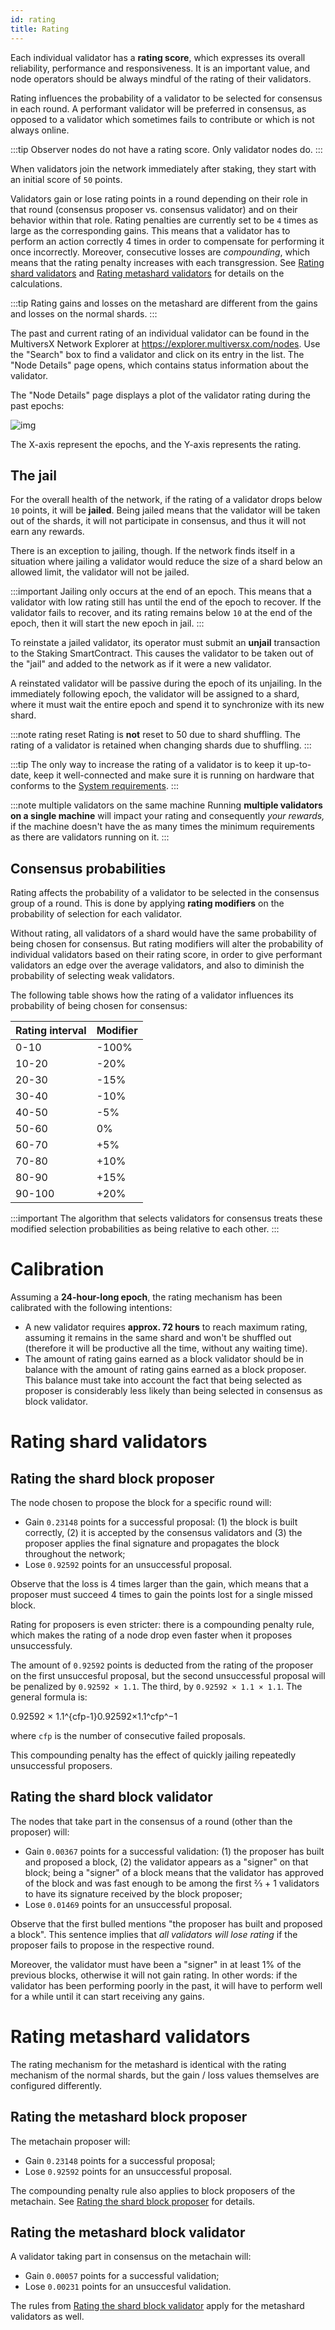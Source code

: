 ```yaml
---
id: rating
title: Rating
---
```


Each individual validator has a **rating score**, which expresses its overall reliability, performance and responsiveness. It is an important value, and node operators should be always mindful of the rating of their validators.

Rating influences the probability of a validator to be selected for consensus in each round. A performant validator will be preferred in consensus, as opposed to a validator which sometimes fails to contribute or which is not always online.

:::tip
Observer nodes do not have a rating score. Only validator nodes do.
:::

When validators join the network immediately after staking, they start with an initial score of `50` points.

Validators gain or lose rating points in a round depending on their role in that round (consensus proposer vs. consensus validator) and on their behavior within that role. Rating penalties are currently set to be `4` times as large as the corresponding gains. This means that a validator has to perform an action correctly 4 times in order to compensate for performing it once incorrectly. Moreover, consecutive losses are _compounding_, which means that the rating penalty increases with each transgression. See [Rating shard validators](/validators/rating#rating-shard-validators) and [Rating metashard validators](/validators/rating#rating-metashard-validators) for details on the calculations.

:::tip
Rating gains and losses on the metashard are different from the gains and losses on the normal shards.
:::

The past and current rating of an individual validator can be found in the MultiversX Network Explorer at https://explorer.multiversx.com/nodes. Use the "Search" box to find a validator and click on its entry in the list. The "Node Details" page opens, which contains status information about the validator.

The "Node Details" page displays a plot of the validator rating during the past epochs:

![img](https://gblobscdn.gitbook.com/assets%2F-LhHlNldCYgbyqXEGXUS%2F-MA1wJCHfE7ffob9gOjE%2F-MA1we9u12mvMRF1PU9y%2Fplot-rating.png?alt=media&token=6a1f0071-66d0-4aec-8192-2a8f716e67bb)

The X-axis represent the epochs, and the Y-axis represents the rating.

## **The jail**

For the overall health of the network, if the rating of a validator drops below `10` points, it will be **jailed**. Being jailed means that the validator will be taken out of the shards, it will not participate in consensus, and thus it will not earn any rewards.

There is an exception to jailing, though. If the network finds itself in a situation where jailing a validator would reduce the size of a shard below an allowed limit, the validator will not be jailed.

:::important
Jailing only occurs at the end of an epoch. This means that a validator with low rating still has until the end of the epoch to recover. If the validator fails to recover, and its rating remains below `10` at the end of the epoch, then it will start the new epoch in jail.
:::

To reinstate a jailed validator, its operator must submit an **unjail** transaction to the Staking SmartContract. This causes the validator to be taken out of the "jail" and added to the network as if it were a new validator.

A reinstated validator will be passive during the epoch of its unjailing. In the immediately following epoch, the validator will be assigned to a shard, where it must wait the entire epoch and spend it to synchronize with its new shard.

:::note rating reset
Rating is **not** reset to 50 due to shard shuffling. The rating of a validator is retained when changing shards due to shuffling.
:::

:::tip
The only way to increase the rating of a validator is to keep it up-to-date, keep it well-connected and make sure it is running on hardware that conforms to the [System requirements](/validators/system-requirements).
:::

:::note multiple validators on the same machine
Running **multiple validators on a single machine** will impact your rating and consequently _your rewards,_ if the machine doesn't have the as many times the minimum requirements as there are validators running on it.
:::

## **Consensus probabilities**

Rating affects the probability of a validator to be selected in the consensus group of a round. This is done by applying **rating modifiers** on the probability of selection for each validator.

Without rating, all validators of a shard would have the same probability of being chosen for consensus. But rating modifiers will alter the probability of individual validators based on their rating score, in order to give performant validators an edge over the average validators, and also to diminish the probability of selecting weak validators.

The following table shows how the rating of a validator influences its probability of being chosen for consensus:

| Rating interval | Modifier |
| --------------- | -------- |
| 0-10            | -100%    |
| 10-20           | -20%     |
| 20-30           | -15%     |
| 30-40           | -10%     |
| 40-50           | -5%      |
| 50-60           | 0%       |
| 60-70           | +5%      |
| 70-80           | +10%     |
| 80-90           | +15%     |
| 90-100          | +20%     |

:::important
The algorithm that selects validators for consensus treats these modified selection probabilities as being relative to each other.
:::

# **Calibration**

Assuming a **24-hour-long epoch**, the rating mechanism has been calibrated with the following intentions:

- A new validator requires **approx. 72 hours** to reach maximum rating, assuming it remains in the same shard and won't be shuffled out (therefore it will be productive all the time, without any waiting time).
- The amount of rating gains earned as a block validator should be in balance with the amount of rating gains earned as a block proposer. This balance must take into account the fact that being selected as proposer is considerably less likely than being selected in consensus as block validator.

# **Rating shard validators**

## **Rating the shard block proposer**

The node chosen to propose the block for a specific round will:

- Gain `0.23148` points for a successful proposal: (1) the block is built correctly, (2) it is accepted by the consensus validators and (3) the proposer applies the final signature and propagates the block throughout the network;
- Lose `0.92592` points for an unsuccessful proposal.

Observe that the loss is 4 times larger than the gain, which means that a proposer must succeed 4 times to gain the points lost for a single missed block.

Rating for proposers is even stricter: there is a compounding penalty rule, which makes the rating of a node drop even faster when it proposes unsuccessfuly.

The amount of `0.92592` points is deducted from the rating of the proposer on the first unsuccesful proposal, but the second unsuccessful proposal will be penalized by `0.92592 × 1.1`. The third, by `0.92592 × 1.1 × 1.1`. The general formula is:

0.92592 × 1.1^{cfp-1}0.92592×1.1^cfp^−1

where `cfp` is the number of consecutive failed proposals.

This compounding penalty has the effect of quickly jailing repeatedly unsuccessful proposers.

## **Rating the shard block validator**

The nodes that take part in the consensus of a round (other than the proposer) will:

- Gain `0.00367` points for a successful validation: (1) the proposer has built and proposed a block, (2) the validator appears as a "signer" on that block; being a "signer" of a block means that the validator has approved of the block and was fast enough to be among the first ⅔ + 1 validators to have its signature received by the block proposer;
- Lose `0.01469` points for an unsuccessful proposal.

Observe that the first bulled mentions "the proposer has built and proposed a block". This sentence implies that _all validators will lose rating_ if the proposer fails to propose in the respective round.

Moreover, the validator must have been a "signer" in at least 1% of the previous blocks, otherwise it will not gain rating. In other words: if the validator has been performing poorly in the past, it will have to perform well for a while until it can start receiving any gains.

# **Rating metashard validators**

The rating mechanism for the metashard is identical with the rating mechanism of the normal shards, but the gain / loss values themselves are configured differently.

## **Rating the metashard block proposer**

The metachain proposer will:

- Gain `0.23148` points for a successful proposal;
- Lose `0.92592` points for an unsuccessful proposal.

The compounding penalty rule also applies to block proposers of the metachain. See [Rating the shard block proposer](#rating-the-shard-block-proposer) for details.

## **Rating the metashard block validator**

A validator taking part in consensus on the metachain will:

- Gain `0.00057` points for a successful validation;
- Lose `0.00231` points for an unsuccesful validation.

The rules from [Rating the shard block validator](#rating-the-shard-block-validator) apply for the metashard validators as well.
